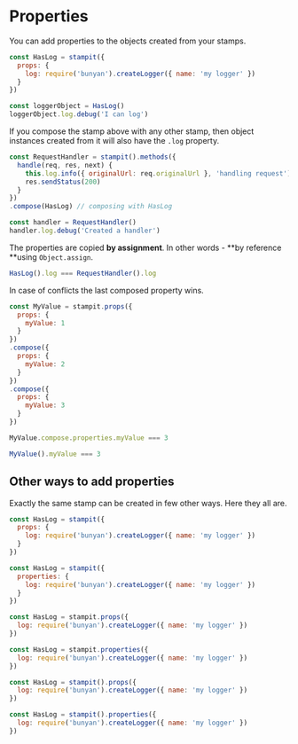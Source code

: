 # Properties

You can add properties to the objects created from your stamps.

```js
const HasLog = stampit({
  props: {
    log: require('bunyan').createLogger({ name: 'my logger' })
  }
})

const loggerObject = HasLog()
loggerObject.log.debug('I can log')
```

If you compose the stamp above with any other stamp, then object instances created from it will also have the `.log` property.

```js
const RequestHandler = stampit().methods({
  handle(req, res, next) {
    this.log.info({ originalUrl: req.originalUrl }, 'handling request') // using the .log
    res.sendStatus(200)
  }
})
.compose(HasLog) // composing with HasLog

const handler = RequestHandler()
handler.log.debug('Created a handler')
```

The properties are copied **by assignment**. In other words - **by reference **using `Object.assign`.

```js
HasLog().log === RequestHandler().log
```

In case of conflicts the last composed property wins.

```js
const MyValue = stampit.props({
  props: {
    myValue: 1
  }
})
.compose({
  props: {
    myValue: 2
  }
})
.compose({
  props: { 
    myValue: 3
  }
})

MyValue.compose.properties.myValue === 3

MyValue().myValue === 3
```

## Other ways to add properties

Exactly the same stamp can be created in few other ways. Here they all are.

```js
const HasLog = stampit({
  props: {
    log: require('bunyan').createLogger({ name: 'my logger' })
  }
})

const HasLog = stampit({
  properties: {
    log: require('bunyan').createLogger({ name: 'my logger' })
  }
})

const HasLog = stampit.props({
  log: require('bunyan').createLogger({ name: 'my logger' })
})

const HasLog = stampit.properties({
  log: require('bunyan').createLogger({ name: 'my logger' })
})

const HasLog = stampit().props({
  log: require('bunyan').createLogger({ name: 'my logger' })
})

const HasLog = stampit().properties({
  log: require('bunyan').createLogger({ name: 'my logger' })
})
```




